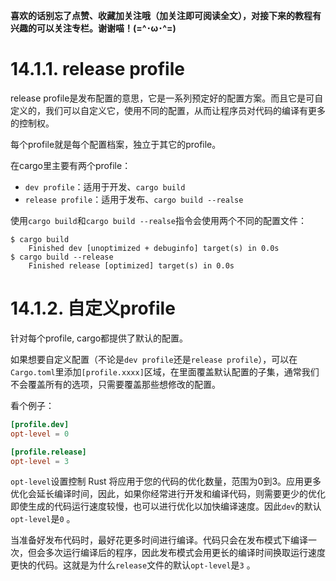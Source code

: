 **喜欢的话别忘了点赞、收藏加关注哦（加关注即可阅读全文），对接下来的教程有兴趣的可以关注专栏。谢谢喵！(=^･ω･^=)**

# 14.1.1. release profile
release profile是发布配置的意思，它是一系列预定好的配置方案。而且它是可自定义的，我们可以自定义它，使用不同的配置，从而让程序员对代码的编译有更多的控制权。

每个profile就是每个配置档案，独立于其它的profile。

在cargo里主要有两个profile：
- `dev profile`：适用于开发、`cargo build`
- `release profile`：适用于发布、`cargo build --realse`

使用`cargo build`和`cargo build --realse`指令会使用两个不同的配置文件：
```
$ cargo build
    Finished dev [unoptimized + debuginfo] target(s) in 0.0s
$ cargo build --release
    Finished release [optimized] target(s) in 0.0s
```

# 14.1.2. 自定义profile
针对每个profile, cargo都提供了默认的配置。

如果想要自定义配置（不论是`dev profile`还是`release profile`），可以在`Cargo.toml`里添加`[profile.xxxx]`区域，在里面覆盖默认配置的子集，通常我们不会覆盖所有的选项，只需要覆盖那些想修改的配置。

看个例子：
```toml
[profile.dev]
opt-level = 0

[profile.release]
opt-level = 3
```
`opt-level`设置控制 Rust 将应用于您的代码的优化数量，范围为0到3。应用更多优化会延长编译时间，因此，如果你经常进行开发和编译代码，则需要更少的优化即使生成的代码运行速度较慢，也可以进行优化以加快编译速度。因此`dev`的默认`opt-level`是`0` 。

当准备好发布代码时，最好花更多时间进行编译。代码只会在发布模式下编译一次，但会多次运行编译后的程序，因此发布模式会用更长的编译时间换取运行速度更快的代码。这就是为什么`release`文件的默认`opt-level`是`3` 。
